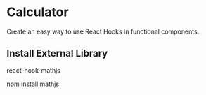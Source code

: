 # Calculator
Create an easy way to use React Hooks in functional components.

## Install External Library
react-hook-mathjs

npm install mathjs
